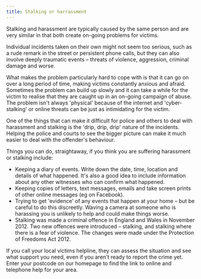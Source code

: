 ```yaml
---
title: Stalking or harrassment
---
```


Stalking and harassment are typically caused by the same person and are very similar in that both create on-going problems for victims.

Individual incidents taken on their own might not seem too serious, such as a rude remark in the street or persistent phone calls, but they can also involve deeply traumatic events – threats of violence, aggression, criminal damage and worse. 

What makes the problem particularly hard to cope with is that it can go on over a long period of time, making victims constantly anxious and afraid. Sometimes the problem can build up slowly and it can take a while for the victim to realise that they are caught up in an on-going campaign of abuse. The problem isn't always 'physical' because of the internet and 'cyber-stalking' or online threats can be just as intimidating for the victim. 

One of the things that can make it difficult for police and others to deal with harassment and stalking is the 'drip, drip, drip' nature of the incidents. Helping the police and courts to see the bigger picture can make it much easier to deal with the offender's behaviour.

Things you can do, straightaway, if you think you are suffering harassment or stalking include: 

- Keeping a diary of events. Write down the date, time, location and details of what happened. It's also a good idea to include information about any other witnesses who can confirm what happened. 
- Keeping copies of letters, text messages, emails and take screen prints of other online messages (eg on Facebook).
- Trying to get 'evidence' of any events that happen at your home – but be careful to do this discreetly. Waving a camera at someone who is harassing you is unlikely to help and could make things worse.
- Stalking was made a criminal offence in England and Wales in November 2012. Two new offences were introduced – stalking, and stalking where there is a fear of violence. The changes were made under the Protection of Freedoms Act 2012.

If you call your local victims helpline, they can assess the situation and see what support you need, even if you aren't ready to report the crime yet. Enter your postcode on our homepage to find the link to online and telephone help for your area.
